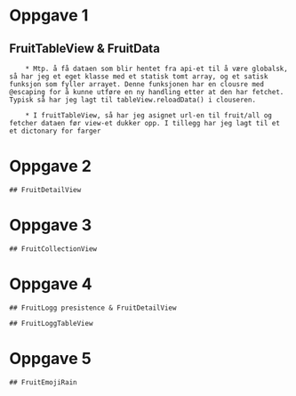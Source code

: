 # Oppgave 1
## FruitTableView & FruitData
        * Mtp. å få dataen som blir hentet fra api-et til å være globalsk, så har jeg et eget klasse med et statisk tomt array, og et satisk funksjon som fyller arrayet. Denne funksjonen har en clousre med @escaping for å kunne utføre en ny handling etter at den har fetchet. Typisk så har jeg lagt til tableView.reloadData() i clouseren.
        
        * I fruitTableView, så har jeg asignet url-en til fruit/all og fetcher dataen før view-et dukker opp. I tillegg har jeg lagt til et et dictonary for farger
    


# Oppgave 2
    ## FruitDetailView
    
# Oppgave 3
    ## FruitCollectionView
    
# Oppgave 4
    ## FruitLogg presistence & FruitDetailView
    
    ## FruitLoggTableView
    
# Oppgave 5
    ## FruitEmojiRain
